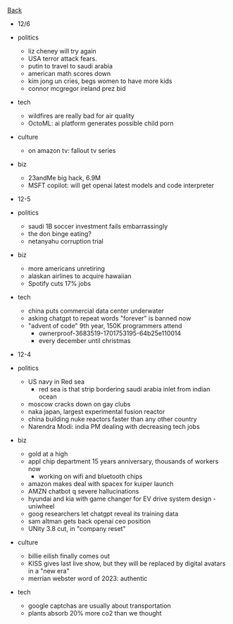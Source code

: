 [Back](../index.md)

- 12/6
- politics
  - liz cheney will try again
  - USA terror attack fears.
  - putin to travel to saudi arabia
  - american math scores down
  - kim jong un cries, begs women to have more kids
  - connor mcgregor ireland prez bid
- tech
  - wildfires are really bad for air quality
  - OctoML: ai platform generates possible child porn
- culture
  - on amazon tv: fallout tv series
- biz
  - 23andMe big hack, 6.9M
  - MSFT copilot: will get openai latest models and code interpreter

- 12-5
- politics
  - saudi 1B soccer investment fails embarrassingly
  - the don binge eating?
  - netanyahu corruption trial
- biz
  - more americans unretiring
  - alaskan airlines to acquire hawaiian
  - Spotify cuts 17% jobs
- tech

  - china puts commercial data center underwater
  - asking chatgpt to repeat words "forever" is banned now
  - "advent of code" 9th year, 150K programmers attend
    - ownerproof-3683519-1701753195-64b25e110014
    - every december until christmas

- 12-4
- politics
  - US navy in Red sea
    - red sea is that strip bordering saudi arabia inlet from indian ocean
  - moscow cracks down on gay clubs
  - naka japan, largest experimental fusion reactor
  - china building nuke reactors faster than any other country
  - Narendra Modi: india PM dealing with decreasing tech jobs
- biz
  - gold at a high
  - appl chip department 15 years anniversary, thousands of workers now
    - working on wifi and bluetooth chips
  - amazon makes deal with spacex for kuiper launch
  - AMZN chatbot q severe hallucinations
  - hyundai and kia with game changer for EV drive system design - uniwheel
  - goog researchers let chatgpt reveal its training data
  - sam altman gets back openai ceo position
  - UNity 3.8 cut, in "company reset"
- culture
  - billie eilish finally comes out
  - KISS gives last live show, but they will be replaced by digital avatars in a "new era"
  - merrian webster word of 2023: authentic
- tech
  - google captchas are usually about transportation
  - plants absorb 20% more co2 than we thought
